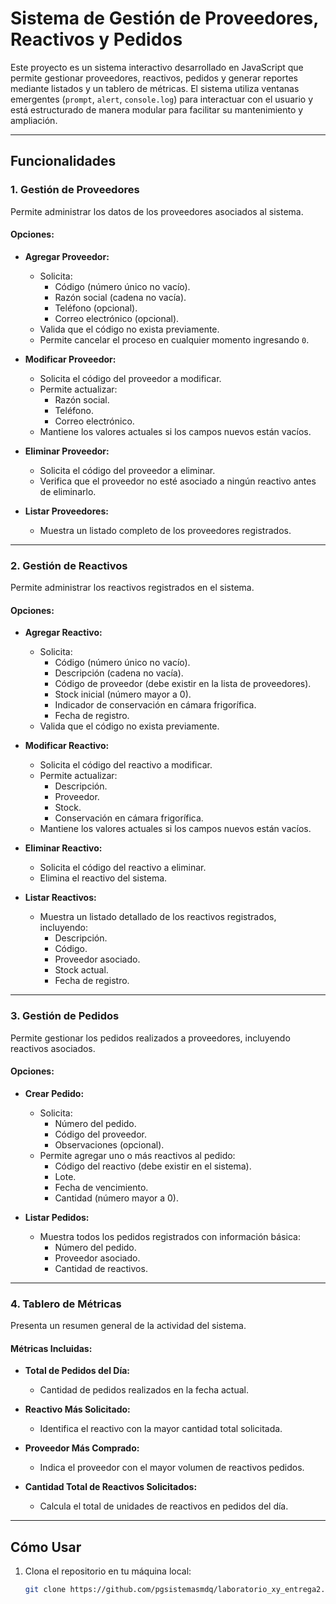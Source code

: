 # Sistema de Gestión de Proveedores, Reactivos y Pedidos

Este proyecto es un sistema interactivo desarrollado en JavaScript que permite gestionar proveedores, reactivos, pedidos y generar reportes mediante listados y un tablero de métricas. El sistema utiliza ventanas emergentes (`prompt`, `alert`, `console.log`) para interactuar con el usuario y está estructurado de manera modular para facilitar su mantenimiento y ampliación.

---

## Funcionalidades

### **1. Gestión de Proveedores**
Permite administrar los datos de los proveedores asociados al sistema.

#### Opciones:
- **Agregar Proveedor:**
  - Solicita:
    - Código (número único no vacío).
    - Razón social (cadena no vacía).
    - Teléfono (opcional).
    - Correo electrónico (opcional).
  - Valida que el código no exista previamente.
  - Permite cancelar el proceso en cualquier momento ingresando `0`.

- **Modificar Proveedor:**
  - Solicita el código del proveedor a modificar.
  - Permite actualizar:
    - Razón social.
    - Teléfono.
    - Correo electrónico.
  - Mantiene los valores actuales si los campos nuevos están vacíos.

- **Eliminar Proveedor:**
  - Solicita el código del proveedor a eliminar.
  - Verifica que el proveedor no esté asociado a ningún reactivo antes de eliminarlo.

- **Listar Proveedores:**
  - Muestra un listado completo de los proveedores registrados.

---

### **2. Gestión de Reactivos**
Permite administrar los reactivos registrados en el sistema.

#### Opciones:
- **Agregar Reactivo:**
  - Solicita:
    - Código (número único no vacío).
    - Descripción (cadena no vacía).
    - Código de proveedor (debe existir en la lista de proveedores).
    - Stock inicial (número mayor a 0).
    - Indicador de conservación en cámara frigorífica.
    - Fecha de registro.
  - Valida que el código no exista previamente.

- **Modificar Reactivo:**
  - Solicita el código del reactivo a modificar.
  - Permite actualizar:
    - Descripción.
    - Proveedor.
    - Stock.
    - Conservación en cámara frigorífica.
  - Mantiene los valores actuales si los campos nuevos están vacíos.

- **Eliminar Reactivo:**
  - Solicita el código del reactivo a eliminar.
  - Elimina el reactivo del sistema.

- **Listar Reactivos:**
  - Muestra un listado detallado de los reactivos registrados, incluyendo:
    - Descripción.
    - Código.
    - Proveedor asociado.
    - Stock actual.
    - Fecha de registro.

---

### **3. Gestión de Pedidos**
Permite gestionar los pedidos realizados a proveedores, incluyendo reactivos asociados.

#### Opciones:
- **Crear Pedido:**
  - Solicita:
    - Número del pedido.
    - Código del proveedor.
    - Observaciones (opcional).
  - Permite agregar uno o más reactivos al pedido:
    - Código del reactivo (debe existir en el sistema).
    - Lote.
    - Fecha de vencimiento.
    - Cantidad (número mayor a 0).

- **Listar Pedidos:**
  - Muestra todos los pedidos registrados con información básica:
    - Número del pedido.
    - Proveedor asociado.
    - Cantidad de reactivos.
---

### **4. Tablero de Métricas**
Presenta un resumen general de la actividad del sistema.

#### Métricas Incluidas:
- **Total de Pedidos del Día:**
  - Cantidad de pedidos realizados en la fecha actual.

- **Reactivo Más Solicitado:**
  - Identifica el reactivo con la mayor cantidad total solicitada.

- **Proveedor Más Comprado:**
  - Indica el proveedor con el mayor volumen de reactivos pedidos.

- **Cantidad Total de Reactivos Solicitados:**
  - Calcula el total de unidades de reactivos en pedidos del día.

---

## Cómo Usar
1. Clona el repositorio en tu máquina local:
   ```bash
   git clone https://github.com/pgsistemasmdq/laboratorio_xy_entrega2.git

